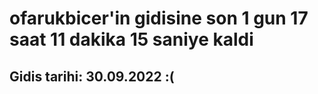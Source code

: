 # ofarukbicer'in gidisine son 1 gun 17 saat 11 dakika 15 saniye kaldi

## Gidis tarihi: 30.09.2022 :(
